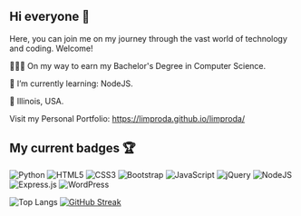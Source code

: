 ## Hi everyone 👋

Here, you can join me on my journey through the vast world of technology and coding. Welcome!

👨🏾‍🎓 On my way to earn my Bachelor's Degree in Computer Science.

🌱 I’m currently learning: NodeJS.

📌 Illinois, USA.

Visit my Personal Portfolio: https://limproda.github.io/limproda/
## My current badges 🏆
![Python](https://img.shields.io/badge/python-3670A0?style=for-the-badge&logo=python&logoColor=ffdd54)
![HTML5](https://img.shields.io/badge/html5-%23E34F26.svg?style=for-the-badge&logo=html5&logoColor=white)
![CSS3](https://img.shields.io/badge/css3-%231572B6.svg?style=for-the-badge&logo=css3&logoColor=white)
![Bootstrap](https://img.shields.io/badge/Bootstrap-563D7C?style=for-the-badge&logo=bootstrap&logoColor=white)
![JavaScript](https://img.shields.io/badge/javascript-%23323330.svg?style=for-the-badge&logo=javascript&logoColor=%23F7DF1E)
![jQuery](https://img.shields.io/badge/jquery-%230769AD.svg?style=for-the-badge&logo=jquery&logoColor=white)
![NodeJS](https://img.shields.io/badge/node.js-6DA55F?style=for-the-badge&logo=node.js&logoColor=white)
![Express.js](https://img.shields.io/badge/express.js-%23404d59.svg?style=for-the-badge&logo=express&logoColor=%2361DAFB)
![WordPress](https://img.shields.io/badge/WordPress-%23117AC9.svg?style=for-the-badge&logo=WordPress&logoColor=white)

<!--
![Limproda's GitHub stats](https://github-readme-stats.vercel.app/api?username=limproda&show_icons=true&theme=transparent)
-->
![Top Langs](https://github-readme-stats.vercel.app/api/top-langs/?username=limproda&layout=donut)
[![GitHub Streak](https://streak-stats.demolab.com/?user=limproda)](https://git.io/streak-stats)
